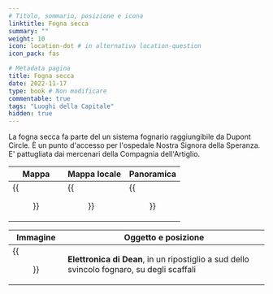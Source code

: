 ```yaml
---
# Titolo, sommario, posizione e icona
linktitle: Fogna secca
summary: ""
weight: 10
icon: location-dot # in alternativa location-question
icon_pack: fas

# Metadata pagina
title: Fogna secca
date: 2022-11-17
type: book # Non modificare
commentable: true
tags: "Luoghi della Capitale"
hidden: true
---
```




La fogna secca fa parte del un sistema fognario raggiungibile da Dupont Circle. È un punto d'accesso per l'ospedale Nostra Signora della Speranza. E' pattugliata dai mercenari della Compagnia dell'Artiglio.

| Mappa | Mappa locale | Panoramica |
| ----- | ------------ | ---------- |
| {{<figure src="Dry_sewers_loc.webp">}}  |  {{<figure src="Dry_sewer_loc_map.webp">}} | {{<figure src="Dry_sewers.webp">}}  |

| Immagine | Oggetto e posizione |
| -------- | ------------------- |
| {{<figure src="Dean's_Electronics_dry_sewer.webp">}}  | **Elettronica di Dean**, in un ripostiglio a sud dello svincolo fognaro, su degli scaffali  |